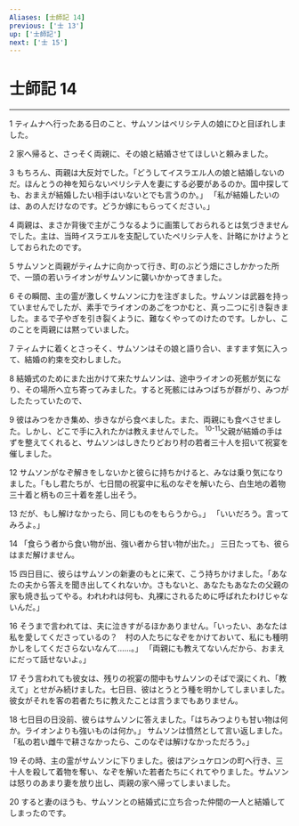 ```yaml
---
Aliases: [士師記 14]
previous: ['士 13']
up: ['士師記']
next: ['士 15']
---
```

# 士師記 14

***




1 
ティムナへ行ったある日のこと、サムソンはペリシテ人の娘にひと目ぼれしました。 



2 
家へ帰ると、さっそく両親に、その娘と結婚させてほしいと頼みました。 



3 
もちろん、両親は大反対でした。「どうしてイスラエル人の娘と結婚しないのだ。ほんとうの神を知らないペリシテ人を妻にする必要があるのか。国中探しても、おまえが結婚したい相手はいないとでも言うのか。」 「私が結婚したいのは、あの人だけなのです。どうか嫁にもらってください。」 



4 
両親は、まさか背後で主がこうなるように画策しておられるとは気づきませんでした。主は、当時イスラエルを支配していたペリシテ人を、計略にかけようとしておられたのです。 



5 
サムソンと両親がティムナに向かって行き、町のぶどう畑にさしかかった所で、一頭の若いライオンがサムソンに襲いかかってきました。 



6 
その瞬間、主の霊が激しくサムソンに力を注ぎました。サムソンは武器を持っていませんでしたが、素手でライオンのあごをつかむと、真っ二つに引き裂きました。まるで子やぎを引き裂くように、難なくやってのけたのです。しかし、このことを両親には黙っていました。 



7 
ティムナに着くとさっそく、サムソンはその娘と語り合い、ますます気に入って、結婚の約束を交わしました。 



8 
結婚式のためにまた出かけて来たサムソンは、途中ライオンの死骸が気になり、その場所へ立ち寄ってみました。すると死骸にはみつばちが群がり、みつがしたたっていたので、 



9 
彼はみつをかき集め、歩きながら食べました。また、両親にも食べさせました。しかし、どこで手に入れたかは教えませんでした。 <sup class="versenum">10-11</sup>父親が結婚の手はずを整えてくれると、サムソンはしきたりどおり村の若者三十人を招いて祝宴を催しました。 



12 
サムソンがなぞ解きをしないかと彼らに持ちかけると、みなは乗り気になりました。「もし君たちが、七日間の祝宴中に私のなぞを解いたら、白生地の着物三十着と柄もの三十着を差し出そう。 



13 
だが、もし解けなかったら、同じものをもらうから。」 「いいだろう。言ってみろよ。」 



14 
「食らう者から食い物が出、強い者から甘い物が出た。」 三日たっても、彼らはまだ解けません。 



15 
四日目に、彼らはサムソンの新妻のもとに来て、こう持ちかけました。「あなたの夫から答えを聞き出してくれないか。さもないと、あなたもあなたの父親の家も焼き払ってやる。われわれは何も、丸裸にされるために呼ばれたわけじゃないんだ。」 



16 
そうまで言われては、夫に泣きすがるほかありません。「いったい、あなたは私を愛してくださっているの？　村の人たちになぞをかけておいて、私にも種明かしをしてくださらないなんて……。」 「両親にも教えてないんだから、おまえにだって話せないよ。」 



17 
そう言われても彼女は、残りの祝宴の間中もサムソンのそばで涙にくれ、「教えて」とせがみ続けました。七日目、彼はとうとう種を明かしてしまいました。彼女がそれを客の若者たちに教えたことは言うまでもありません。 



18 
七日目の日没前、彼らはサムソンに答えました。「はちみつよりも甘い物は何か。ライオンよりも強いものは何か。」 サムソンは憤然として言い返しました。「私の若い雌牛で耕さなかったら、このなぞは解けなかっただろう。」 



19 
その時、主の霊がサムソンに下りました。彼はアシュケロンの町へ行き、三十人を殺して着物を奪い、なぞを解いた若者たちにくれてやりました。サムソンは怒りのあまり妻を放り出し、両親の家へ帰ってしまいました。 



20 
すると妻のほうも、サムソンとの結婚式に立ち合った仲間の一人と結婚してしまったのです。
